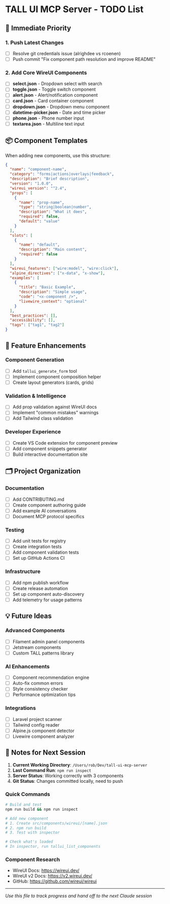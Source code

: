# TALL UI MCP Server - TODO List

## 🚀 Immediate Priority

### 1. Push Latest Changes
- [ ] Resolve git credentials issue (alrighdee vs rcoenen)
- [ ] Push commit "Fix component path resolution and improve README"

### 2. Add Core WireUI Components
- [ ] **select.json** - Dropdown select with search
- [ ] **toggle.json** - Toggle switch component
- [ ] **alert.json** - Alert/notification component
- [ ] **card.json** - Card container component
- [ ] **dropdown.json** - Dropdown menu component
- [ ] **datetime-picker.json** - Date and time picker
- [ ] **phone.json** - Phone number input
- [ ] **textarea.json** - Multiline text input

## 📦 Component Templates

When adding new components, use this structure:

```json
{
  "name": "component-name",
  "category": "forms|actions|overlays|feedback",
  "description": "Brief description",
  "version": "1.0.0",
  "wireui_version": "^2.4",
  "props": [
    {
      "name": "prop-name",
      "type": "string|boolean|number",
      "description": "What it does",
      "required": false,
      "default": "value"
    }
  ],
  "slots": [
    {
      "name": "default",
      "description": "Main content",
      "required": false
    }
  ],
  "wireui_features": ["wire:model", "wire:click"],
  "alpine_directives": ["x-data", "x-show"],
  "examples": [
    {
      "title": "Basic Example",
      "description": "Simple usage",
      "code": "<x-component />",
      "livewire_context": "optional"
    }
  ],
  "best_practices": [],
  "accessibility": [],
  "tags": ["tag1", "tag2"]
}
```

## 🔧 Feature Enhancements

### Component Generation
- [ ] Add `tallui_generate_form` tool
- [ ] Implement component composition helper
- [ ] Create layout generators (cards, grids)

### Validation & Intelligence
- [ ] Add prop validation against WireUI docs
- [ ] Implement "common mistakes" warnings
- [ ] Add Tailwind class validation

### Developer Experience
- [ ] Create VS Code extension for component preview
- [ ] Add component snippets generator
- [ ] Build interactive documentation site

## 🗂️ Project Organization

### Documentation
- [ ] Add CONTRIBUTING.md
- [ ] Create component authoring guide
- [ ] Add example AI conversations
- [ ] Document MCP protocol specifics

### Testing
- [ ] Add unit tests for registry
- [ ] Create integration tests
- [ ] Add component validation tests
- [ ] Set up GitHub Actions CI

### Infrastructure
- [ ] Add npm publish workflow
- [ ] Create release automation
- [ ] Set up component auto-discovery
- [ ] Add telemetry for usage patterns

## 💡 Future Ideas

### Advanced Components
- [ ] Filament admin panel components
- [ ] Jetstream components
- [ ] Custom TALL patterns library

### AI Enhancements
- [ ] Component recommendation engine
- [ ] Auto-fix common errors
- [ ] Style consistency checker
- [ ] Performance optimization tips

### Integrations
- [ ] Laravel project scanner
- [ ] Tailwind config reader
- [ ] Alpine.js component detector
- [ ] Livewire component analyzer

## 📝 Notes for Next Session

1. **Current Working Directory**: `/Users/rob/Dev/tall-ui-mcp-server`
2. **Last Command Run**: `npm run inspect`
3. **Server Status**: Working correctly with 3 components
4. **Git Status**: Changes committed locally, need to push

### Quick Commands
```bash
# Build and test
npm run build && npm run inspect

# Add new component
# 1. Create src/components/wireui/[name].json
# 2. npm run build
# 3. Test with inspector

# Check what's loaded
# In inspector, run tallui_list_components
```

### Component Research
- WireUI Docs: https://wireui.dev/
- WireUI v2 Docs: https://v2.wireui.dev/
- GitHub: https://github.com/wireui/wireui

---
*Use this file to track progress and hand off to the next Claude session*